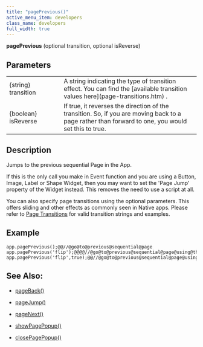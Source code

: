 ```yaml
---
title: "pagePrevious()"
active_menu_item: developers
class_name: developers
full_width: true
---
```



**pagePrevious** (optional transition, optional isReverse)

## Parameters

<table>
<tr>
<td width="164">
{string} transition

</td>
<td width="12">
</td>
<td width="717">
A string indicating the type of transition effect. You can find the [available transition values here](page-transitions.htm) .

</td>
</tr>
<tr>
<td width="164">
{boolean} isReverse

</td>
<td width="12">
</td>
<td width="717">
If true, it reverses the direction of the transition. So, if you are moving back to a page rather than forward to one, you would set this to true.

</td>
</tr>
</table>

## Description

Jumps to the previous sequential Page in the App.

If this is the only call you make in Event function and you are using a Button, Image, Label or Shape Widget, then you may want to set the 'Page Jump' property of the Widget instead. This removes the need to use a script at all.

You can also specify page transitions using the optional parameters. This offers sliding and other effects as commonly seen in Native apps. Please refer to [Page Transitions](page-transitions.htm) for valid transition strings and examples.

## Example

    app.pagePrevious();@@//@go@to@previous@sequential@page
    app.pagePrevious('flip');@@@@//@go@to@previous@sequential@page@using@the@'flip'@transition@effect
    app.pagePrevious('flip',true);@@//@go@to@previous@sequential@page@using@the@reverse@'flip'@transition@effect
   

## See Also:

 - [pageBack()](pageback.htm)

 - [pageJump()](pagejump.htm)

 - [pageNext()](pagenext.htm)

 - [showPagePopup()](showpagepopup.htm)

 - [closePagePopup()](closepagepopup.htm)

